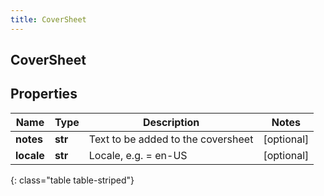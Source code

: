 ```yaml
---
title: CoverSheet
---
```

## CoverSheet

## Properties

|Name | Type | Description | Notes|
|------------ | ------------- | ------------- | -------------|
| **notes** | **str** | Text to be added to the coversheet | [optional] |
| **locale** | **str** | Locale, e.g. = en-US | [optional] |
{: class="table table-striped"}


